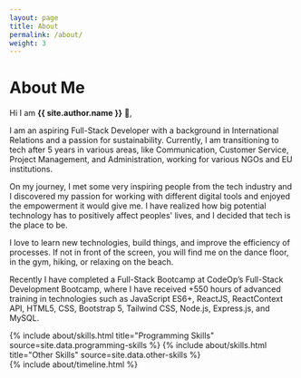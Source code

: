 ```yaml
---
layout: page
title: About
permalink: /about/
weight: 3
---
```


# **About Me**

Hi I am **{{ site.author.name }}** :wave:,<br>

I am an aspiring Full-Stack Developer with a background in International Relations and a passion for sustainability. Currently, I am transitioning to tech after 5 years in various areas, like Communication, Customer Service, Project Management, and Administration, working for various NGOs and EU institutions.

On my journey, I met some very inspiring people from the tech industry and I discovered my passion for working with different digital tools and enjoyed the empowerment it would give me. I have realized how big potential technology has to positively affect peoples' lives, and I decided that tech is the place to be. 

I love to learn new technologies, build things, and improve the efficiency of processes. If not in front of the screen, you will find me on the dance floor, in the gym, hiking, or relaxing on the beach.

Recently I have completed a Full-Stack Bootcamp at CodeOp’s Full-Stack Development Bootcamp, where I have received +550 hours of advanced training in technologies such as JavaScript ES6+, ReactJS, ReactContext API, HTML5, CSS, Bootstrap 5, Tailwind CSS, Node.js, Express.js, and MySQL.

<div class="row">
{% include about/skills.html title="Programming Skills" source=site.data.programming-skills %}
{% include about/skills.html title="Other Skills" source=site.data.other-skills %}
</div>

<div class="row">
{% include about/timeline.html %}
</div>
